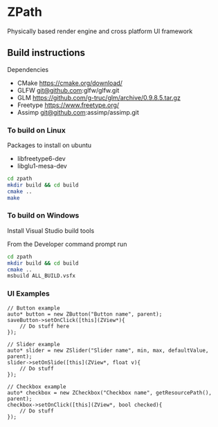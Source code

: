 # ZPath
Physically based render engine and cross platform UI framework 

## Build instructions

Dependencies

* CMake https://cmake.org/download/
* GLFW git@github.com:glfw/glfw.git 
* GLM https://github.com/g-truc/glm/archive/0.9.8.5.tar.gz 
* Freetype https://www.freetype.org/ 
* Assimp git@github.com:assimp/assimp.git

### To build on Linux

Packages to install on ubuntu

* libfreetype6-dev
* libglu1-mesa-dev

```bash
cd zpath 
mkdir build && cd build
cmake ..
make
```


### To build on Windows

Install Visual Studio build tools

From the Developer command prompt run 
```bash
cd zpath 
mkdir build && cd build
cmake ..
msbuild ALL_BUILD.vsfx
```

### UI Examples
```
// Button example
auto* button = new ZButton("Button name", parent);
saveButton->setOnClick([this](ZView*){
    // Do stuff here
});

// Slider example
auto* slider = new ZSlider("Slider name", min, max, defaultValue, parent);
slider->setOnSlide([this](ZView*, float v){
    // Do stuff
});

// Checkbox example
auto* checkbox = new ZCheckbox("Checkbox name", getResourcePath(), parent);
checkbox->setOnClick([this](ZView*, bool checked){
    // Do stuff
});
```
